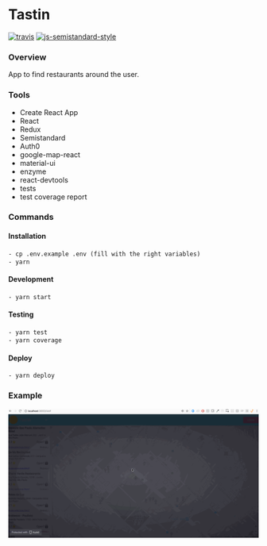 # Tastin

[![travis][travis-image]][travis-url]
[![js-semistandard-style](https://img.shields.io/badge/code%20style-semistandard-brightgreen.svg?style=flat-square)](https://github.com/Flet/semistandard)

### Overview

App to find restaurants around the user.

### Tools
  - Create React App
  - React
  - Redux
  - Semistandard
  - Auth0
  - google-map-react
  - material-ui
  - enzyme
  - react-devtools
  - tests
  - test coverage report
  
### Commands
  #### Installation
    - cp .env.example .env (fill with the right variables)
    - yarn
  #### Development
    - yarn start
  #### Testing
    - yarn test
    - yarn coverage
  #### Deploy
    - yarn deploy
  
### Example
![Example APP Working](tastin.gif)

[travis-image]: https://img.shields.io/travis/Flet/semistandard.svg?style=flat-square
[travis-url]: https://travis-ci.org/marcelorl/tastin-front
